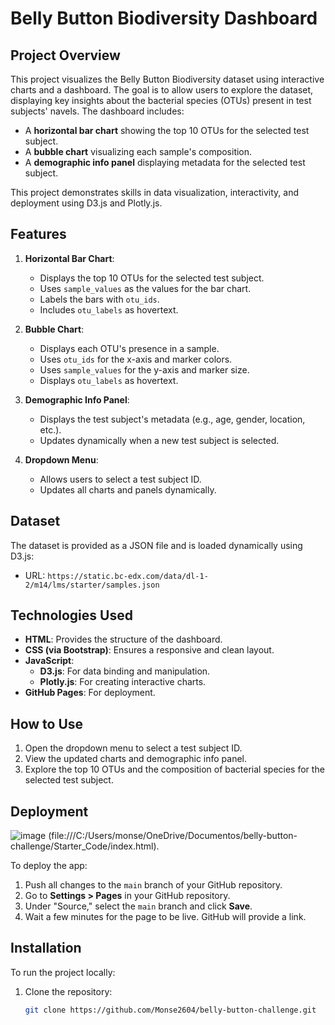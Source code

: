 # Belly Button Biodiversity Dashboard

## Project Overview
This project visualizes the Belly Button Biodiversity dataset using interactive charts and a dashboard. The goal is to allow users to explore the dataset, displaying key insights about the bacterial species (OTUs) present in test subjects' navels. The dashboard includes:

- A **horizontal bar chart** showing the top 10 OTUs for the selected test subject.
- A **bubble chart** visualizing each sample's composition.
- A **demographic info panel** displaying metadata for the selected test subject.

This project demonstrates skills in data visualization, interactivity, and deployment using D3.js and Plotly.js.

## Features
1. **Horizontal Bar Chart**:
   - Displays the top 10 OTUs for the selected test subject.
   - Uses `sample_values` as the values for the bar chart.
   - Labels the bars with `otu_ids`.
   - Includes `otu_labels` as hovertext.

2. **Bubble Chart**:
   - Displays each OTU's presence in a sample.
   - Uses `otu_ids` for the x-axis and marker colors.
   - Uses `sample_values` for the y-axis and marker size.
   - Displays `otu_labels` as hovertext.

3. **Demographic Info Panel**:
   - Displays the test subject's metadata (e.g., age, gender, location, etc.).
   - Updates dynamically when a new test subject is selected.

4. **Dropdown Menu**:
   - Allows users to select a test subject ID.
   - Updates all charts and panels dynamically.

## Dataset
The dataset is provided as a JSON file and is loaded dynamically using D3.js:
- URL: `https://static.bc-edx.com/data/dl-1-2/m14/lms/starter/samples.json`

## Technologies Used
- **HTML**: Provides the structure of the dashboard.
- **CSS (via Bootstrap)**: Ensures a responsive and clean layout.
- **JavaScript**:
  - **D3.js**: For data binding and manipulation.
  - **Plotly.js**: For creating interactive charts.
- **GitHub Pages**: For deployment.

## How to Use
1. Open the dropdown menu to select a test subject ID.
2. View the updated charts and demographic info panel.
3. Explore the top 10 OTUs and the composition of bacterial species for the selected test subject.

## Deployment
![image](https://github.com/user-attachments/assets/33ac33c2-fb61-409e-9b54-3e66bb2b7efa)
(file:///C:/Users/monse/OneDrive/Documentos/belly-button-challenge/Starter_Code/index.html).

To deploy the app:
1. Push all changes to the `main` branch of your GitHub repository.
2. Go to **Settings > Pages** in your GitHub repository.
3. Under "Source," select the `main` branch and click **Save**.
4. Wait a few minutes for the page to be live. GitHub will provide a link.

## Installation
To run the project locally:
1. Clone the repository:
   ```bash
   git clone https://github.com/Monse2604/belly-button-challenge.git
